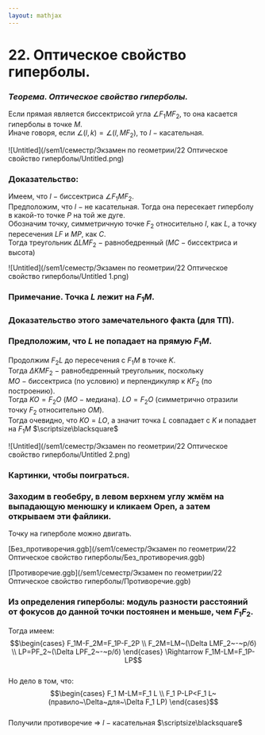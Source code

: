 ```yaml
---  
layout: mathjax  
---  
```

  
# 22. Оптическое свойство гиперболы.  
  
### *Теорема. Оптическое свойство гиперболы.*  
Если прямая является биссектрисой угла $\angle F_1MF_2$, то она касается гиперболы в точке $M$.  
Иначе говоря, если $\angle(l, k)=\angle(l, MF_2)$, то $l~-~$касательная.  
  
![Untitled](/sem1/семестр/Экзамен по геометрии/22 Оптическое свойство гиперболы/Untitled.png)  
  
### Доказательство:  
Имеем, что $l~-~$биссектриса $\angle F_1MF_2$.  
Предположим, что $l~-~$не касательная. Тогда она пересекает гиперболу в какой-то точке $P$ на той же дуге.  
Обозначим точку, симметричную точке $F_2$ относительно $l$, как $L$, а точку пересечения $LF$ и $MP$, как $C$.  
Тогда треугольник $\Delta LMF_2~-~$равнобедренный ($MC~-~$биссектриса и высота)  
  
![Untitled](/sem1/семестр/Экзамен по геометрии/22 Оптическое свойство гиперболы/Untitled 1.png)  
  
### Примечание. Точка $L$ лежит на $F_1M$.  
  
### Доказательство этого замечательного факта (для ТП).  
  
### Предположим, что $L$ не попадает на прямую $F_1M$.  
Продолжим $F_2L$ до пересечения с $F_1M$ в точке $K$.  
Тогда $\Delta KMF_2~-~$равнобедренный треугольник, поскольку $MO~-~$биссектриса (по условию) и перпендикуляр к $KF_2$ (по построению).  
Тогда $KO=F_2O$ ($MO~-~$медиана). $LO=F_2O$ (симметрично отразили точку $F_2$ относительно $OM$).  
Тогда очевидно, что $KO=LO$, а значит точка $L$ совпадает с $K$ и попадает на $F_1M$  $\scriptsize\blacksquare$  
  
![Untitled](/sem1/семестр/Экзамен по геометрии/22 Оптическое свойство гиперболы/Untitled 2.png)  
  
### Картинки, чтобы поиграться.  
  
### Заходим в геобебру, в левом верхнем углу жмём на выпадающую менюшку и кликаем Open, а затем открываем эти файлики.  
Точку на гиперболе можно двигать.  
  
[Без_противоречия.ggb](/sem1/семестр/Экзамен по геометрии/22 Оптическое свойство гиперболы/Без_противоречия.ggb)  
  
[Противоречие.ggb](/sem1/семестр/Экзамен по геометрии/22 Оптическое свойство гиперболы/Противоречие.ggb)  
  
### Из определения гиперболы: модуль разности расстояний от фокусов до данной точки постоянен и меньше, чем $F_1F_2$.  
Тогда имеем:  
$$\begin{cases}  
F_1M-F_2M=F_1P-F_2P  
\\  
F_2M=LM~(\Delta LMF_2~-~р/б)  
\\  
LP=PF_2~(\Delta LPF_2~-~р/б)  
\end{cases} \Rightarrow F_1M-LM=F_1P-LP$$  
Но дело в том, что:  
$$\begin{cases}  
F_1 M-LM=F_1 L  
\\  
F_1 P-LP<F_1 L~(правило~\Delta~для~\Delta F_1 LP)  
\end{cases}$$  
Получили противоречие $\Rightarrow$ $l~-~$касательная  $\scriptsize\blacksquare$  
